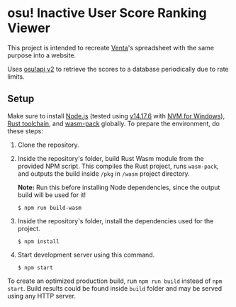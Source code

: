 # osu! Inactive User Score Ranking Viewer

This project is intended to recreate [Venta](https://osu.ppy.sh/users/11320627)'s spreadsheet with the same purpose into a website.

Uses [osu!api v2](https://osu.ppy.sh/docs) to retrieve the scores to a database periodically due to rate limits.

## Setup

Make sure to install [Node.js](https://nodejs.org/en/download) (tested using [v14.17.6](https://nodejs.org/dist/v14.17.6) with [NVM for Windows](https://github.com/coreybutler/nvm-windows)), [Rust toolchain](https://www.rust-lang.org/tools/install), and [wasm-pack](https://rustwasm.github.io/wasm-pack/installer/) globally. To prepare the environment, do these steps:

1. Clone the repository.

2. Inside the repository's folder, build Rust Wasm module from the provided NPM script. This compiles the Rust project, runs `wasm-pack`, and outputs the build inside `/pkg` in `/wasm` project directory.

    **Note:** Run this before installing Node dependencies, since the output build will be used for it!

    ```shell
    $ npm run build-wasm
    ```

3. Inside the repository's folder, install the dependencies used for the project.

    ```shell
    $ npm install
    ```

4. Start development server using this command.

    ```shell
    $ npm start
    ```

To create an optimized production build, run `npm run build` instead of `npm start`. Build results could be found inside `build` folder and may be served using any HTTP server.